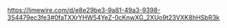 https://limewire.com/d/e8e29be3-9a81-49a3-9398-354479ec3fe3#0faTXXrYHW54YeZ-0cKnwXG_2XUo9t23VXK8hHSbR3k